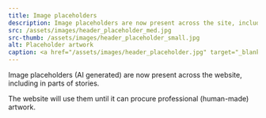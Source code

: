 ```yaml
---
title: Image placeholders
description: Image placeholders are now present across the site, including in parts of stories
src: /assets/images/header_placeholder_med.jpg
src-thumb: /assets/images/header_placeholder_small.jpg
alt: Placeholder artwork
caption: <a href="/assets/images/header_placeholder.jpg" target="_blank">AI placeholder artwork</a> generated using <a href="https://creator.nightcafe.studio/creation/HR9lDACHYU1AtcC5bOSU" target="_blank">SD 1.5</a> — <a href="https://creativecommons.org/publicdomain/zero/1.0/" target="_blank">CC0 1.0</a>
---
```


Image placeholders (AI generated) are now present across the website, including in parts of stories.

The website will use them until it can procure professional (human-made) artwork.